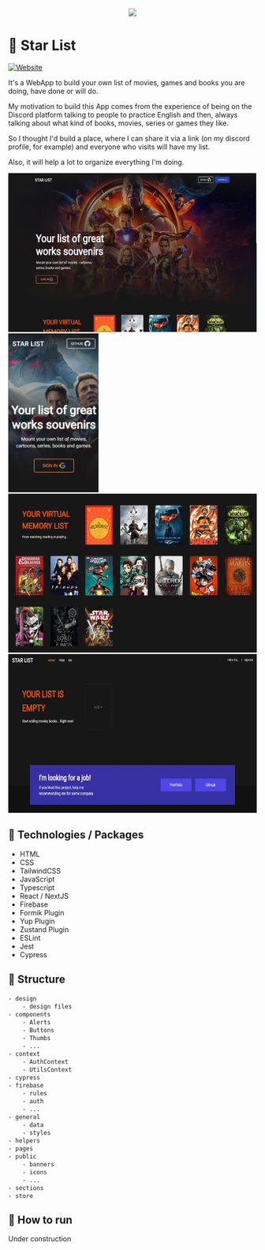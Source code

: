 <br />
<p align="center">
    <img src="https://www.chiquezi.com/_next/image?url=%2F_next%2Fstatic%2Fimage%2Fpublic%2Flogo%2Flogo.c442afade084ba1adfa95e1aecfc83d0.svg&w=384&q=75" width="125">
</p>

# 🤙 Star List

[![Website](https://img.shields.io/website?style=flat-square&url=https%3A%2F%2Ffabiochiquezi.github.io%2F)](https://starlist.chiquezi.com/)

It's a WebApp to build your own list of movies, games and books you are doing, have done or will do.

My motivation to build this App comes from the experience of being on the Discord platform talking to people to practice English and then, always talking about what kind of books, movies, series or games they like.

So I thought I'd build a place, where I can share it via a link (on my discord profile, for example) and everyone who visits will have my list.

Also, it will help a lot to organize everything I'm doing.

<p float="left">
<img
    src="design/md/screen-01.jpg?raw=true"
    alt="screenshot"
    title="screenshot"
    height="322"
/>
<img
    src="design/md/screen-02.jpg?raw=true"
    alt="screenshot"
    title="screenshot"
    height="322"
/>
<img
    src="design/md/screen-03.jpg?raw=true"
    alt="screenshot"
    title="screenshot"
    height="322"
/>
<img
    src="design/md/screen-04.jpg?raw=true"
    alt="screenshot"
    title="screenshot"
    height="322"
/>
</p>

## 📡 Technologies / Packages

-   HTML
-   CSS
-   TailwindCSS
-   JavaScript
-   Typescript
-   React / NextJS
-   Firebase
-   Formik Plugin
-   Yup Plugin
-   Zustand Plugin
-   ESLint
-   Jest
-   Cypress

## 📂 Structure

    - design
        - design files
    - components
        - Alerts
        - Buttons
        - Thumbs
        - ...
    - context
        - AuthContext
        - UtilsContext
    - cypress
    - firebase
        - rules
        - auth
        - ...
    - general
        - data
        - styles
    - helpers
    - pages
    - public
        - banners
        - icons
        - ...
    - sections
    - store

## 🚀 How to run

Under construction
